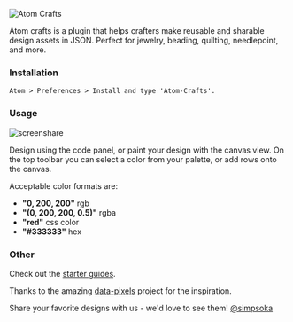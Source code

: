 ![Atom Crafts](http://i.imgur.com/vtEJTqC.png)

Atom crafts is a plugin that helps crafters make reusable and sharable design assets in JSON. Perfect for jewelry, beading, quilting, needlepoint, and more.

### Installation

```
Atom > Preferences > Install and type 'Atom-Crafts'.
```

### Usage

![screenshare](http://i.imgur.com/ZGSthb4.gif)

Design using the code panel, or paint your design with the canvas view. On the top toolbar you can select a color from your palette, or add rows onto the canvas.

Acceptable color formats are:
- __"0, 200, 200"__ rgb
- __"(0, 200, 200, 0.5)"__ rgba
- __"red"__ css color
- __"#333333"__ hex

### Other
Check out the [starter guides](https://github.com/simpsoka/atom-craft-starter).

Thanks to the amazing [data-pixels](https://github.com/gmattie/Data-Pixels) project for the inspiration.

Share your favorite designs with us - we'd love to see them! [@simpsoka](http://www.twitter.com/simpsoka)
